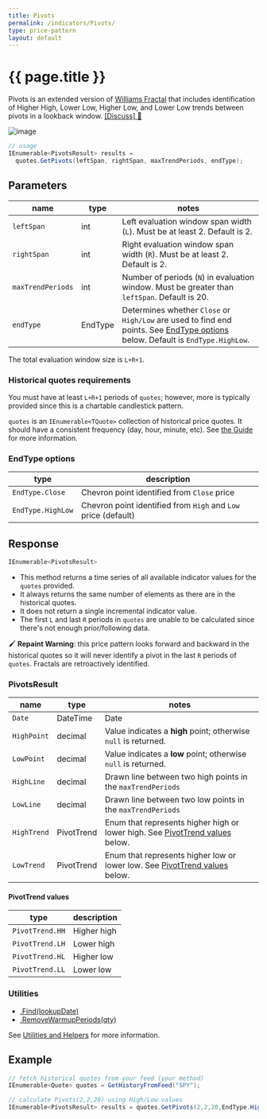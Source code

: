 ```yaml
---
title: Pivots
permalink: /indicators/Pivots/
type: price-pattern
layout: default
---
```


# {{ page.title }}

Pivots is an extended version of [Williams Fractal](../Fractal#content) that includes identification of Higher High, Lower Low, Higher Low, and Lower Low trends between pivots in a lookback window.
[[Discuss] :speech_balloon:]({{site.github.repository_url}}/discussions/436 "Community discussion about this indicator")

![image]({{site.baseurl}}/assets/charts/Pivots.png)

```csharp
// usage
IEnumerable<PivotsResult> results =
  quotes.GetPivots(leftSpan, rightSpan, maxTrendPeriods, endType);  
```

## Parameters

| name | type | notes
| -- |-- |--
| `leftSpan` | int | Left evaluation window span width (`L`).  Must be at least 2.  Default is 2.
| `rightSpan` | int | Right evaluation window span width (`R`).  Must be at least 2.  Default is 2.
| `maxTrendPeriods` | int | Number of periods (`N`) in evaluation window.  Must be greater than `leftSpan`.  Default is 20.
| `endType` | EndType | Determines whether `Close` or `High/Low` are used to find end points.  See [EndType options](#endtype-options) below.  Default is `EndType.HighLow`.

The total evaluation window size is `L+R+1`.

### Historical quotes requirements

You must have at least `L+R+1` periods of `quotes`; however, more is typically provided since this is a chartable candlestick pattern.

`quotes` is an `IEnumerable<TQuote>` collection of historical price quotes.  It should have a consistent frequency (day, hour, minute, etc).  See [the Guide]({{site.baseurl}}/guide/#historical-quotes) for more information.

### EndType options

| type | description
|-- |--
| `EndType.Close` | Chevron point identified from `Close` price
| `EndType.HighLow` | Chevron point identified from `High` and `Low` price (default)

## Response

```csharp
IEnumerable<PivotsResult>
```

- This method returns a time series of all available indicator values for the `quotes` provided.
- It always returns the same number of elements as there are in the historical quotes.
- It does not return a single incremental indicator value.
- The first `L` and last `R` periods in `quotes` are unable to be calculated since there's not enough prior/following data.

:paintbrush: **Repaint Warning**: this price pattern looks forward and backward in the historical quotes so it will never identify a pivot in the last `R` periods of `quotes`.  Fractals are retroactively identified.

### PivotsResult

| name | type | notes
| -- |-- |--
| `Date` | DateTime | Date
| `HighPoint` | decimal | Value indicates a **high** point; otherwise `null` is returned.
| `LowPoint` | decimal | Value indicates a **low** point; otherwise `null` is returned.
| `HighLine` | decimal | Drawn line between two high points in the `maxTrendPeriods`
| `LowLine` | decimal | Drawn line between two low points in the `maxTrendPeriods`
| `HighTrend` | PivotTrend | Enum that represents higher high or lower high.  See [PivotTrend values](#pivottrend-values) below.
| `LowTrend` | PivotTrend | Enum that represents higher low or lower low.  See [PivotTrend values](#pivottrend-values) below.

#### PivotTrend values

| type | description
|-- |--
| `PivotTrend.HH` | Higher high
| `PivotTrend.LH` | Lower high
| `PivotTrend.HL` | Higher low
| `PivotTrend.LL` | Lower low

### Utilities

- [.Find(lookupDate)]({{site.baseurl}}/utilities#find-indicator-result-by-date)
- [.RemoveWarmupPeriods(qty)]({{site.baseurl}}/utilities#remove-warmup-periods)

See [Utilities and Helpers]({{site.baseurl}}/utilities#utilities-for-indicator-results) for more information.

## Example

```csharp
// fetch historical quotes from your feed (your method)
IEnumerable<Quote> quotes = GetHistoryFromFeed("SPY");

// calculate Pivots(2,2,20) using High/Low values
IEnumerable<PivotsResult> results = quotes.GetPivots(2,2,20,EndType.HighLow);
```
